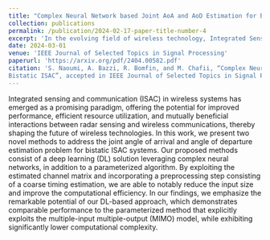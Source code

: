 ```yaml
---
title: "Complex Neural Network based Joint AoA and AoD Estimation for Bistatic ISAC"
collection: publications
permalink: /publication/2024-02-17-paper-title-number-4
excerpt: 'In the evolving field of wireless technology, Integrated Sensing and Communication (ISAC) presents a revolutionary paradigm by intertwining radar sensing with wireless communications for enhanced performance and resource efficiency. This study introduces two innovative approaches for estimating the angle of arrival and departure in bistatic ISAC systems. Our methods employ a deep learning framework utilizing complex neural networks and a specialized algorithm that both capitalize on a refined channel matrix. Notably, by integrating a preliminary coarse timing estimation phase, we successfully streamline the input data, boosting the system's computational efficiency. Our results highlight the deep learning method's efficiency, showcasing its ability to match the performance of a more traditional approach reliant on the MIMO model, yet with considerably less computational demand.'
date: 2024-03-01
venue: 'IEEE Journal of Selected Topics in Signal Processing'
paperurl: 'https://arxiv.org/pdf/2404.00582.pdf'
citation: 'S. Naoumi, A. Bazzi, R. Bomfin, and M. Chafii, “Complex Neural Network based Joint AoA and AoD Estimation for
Bistatic ISAC”, accepted in IEEE Journal of Selected Topics in Signal Processing, March. 2024.'
---
```

Integrated sensing and communication (ISAC) in wireless systems has emerged as a promising paradigm, offering the potential for improved performance, efficient resource utilization, and mutually beneficial interactions between radar sensing and wireless communications, thereby shaping the future of wireless technologies. In this work, we present two novel methods to address the joint angle of arrival and angle of departure estimation problem for bistatic ISAC systems. Our proposed methods consist of a deep learning (DL) solution leveraging complex neural networks, in addition to a parameterized algorithm. By exploiting the estimated channel matrix and incorporating a preprocessing step consisting of a coarse timing estimation, we are able to notably reduce the input size and improve the computational efficiency. In our findings, we emphasize the remarkable potential of our DL-based approach, which demonstrates comparable performance to the parameterized method that explicitly exploits the multiple-input multiple-output (MIMO) model, while exhibiting significantly lower computational complexity.